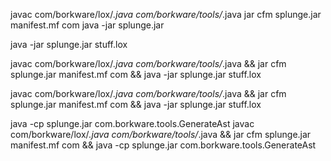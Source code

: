 javac com/borkware/lox/*.java com/borkware/tools/*.java
jar cfm splunge.jar manifest.mf com
java -jar splunge.jar

java -jar splunge.jar stuff.lox


javac com/borkware/lox/*.java com/borkware/tools/*.java && jar cfm splunge.jar manifest.mf com && java -jar splunge.jar stuff.lox

javac com/borkware/lox/*.java com/borkware/tools/*.java && jar cfm splunge.jar manifest.mf com && java -jar splunge.jar stuff.lox


java -cp splunge.jar com.borkware.tools.GenerateAst
javac com/borkware/lox/*.java com/borkware/tools/*.java && jar cfm splunge.jar manifest.mf com && java -cp splunge.jar com.borkware.tools.GenerateAst
